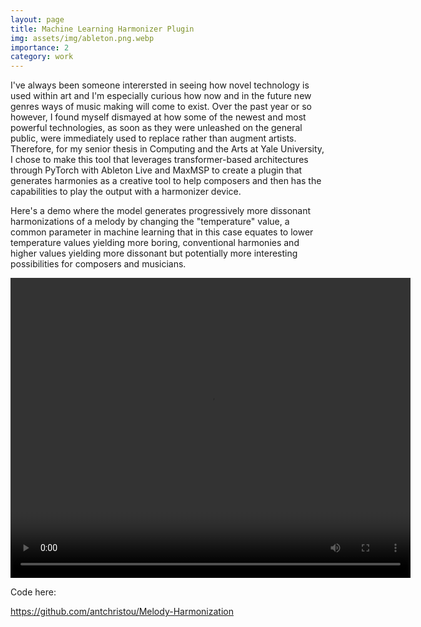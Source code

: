 ```yaml
---
layout: page
title: Machine Learning Harmonizer Plugin
img: assets/img/ableton.png.webp
importance: 2
category: work
---
```



I've always been someone interersted in seeing how novel technology is used within art and I'm especially curious how now and in the future new genres ways of music making will come to exist. Over the past year or so however, I found myself dismayed at how some of the newest and most powerful technologies, as soon as they were unleashed on the general public, were immediately used to replace rather than augment artists. Therefore, for my senior thesis in Computing and the Arts at Yale University, I chose to make this tool that leverages transformer-based architectures through PyTorch with Ableton Live and MaxMSP to create a plugin that generates harmonies as a creative tool to help composers and then has the capabilities to play the output with a harmonizer device.  


Here's a demo where the model generates progressively more dissonant harmonizations of a melody by changing the "temperature" value, a common parameter in machine learning that in this case equates to lower temperature values yielding more boring, conventional harmonies and higher values yielding more dissonant but potentially more interesting possibilities for composers and musicians. 


<video width="640" height="480" controls>
  <source src=="arghplease.github.io/assets/video/pexels-engin-akyurt-6069112-960x540-30fps.mp4" type="video/mp4">
 Error
</video>

Code here: 

https://github.com/antchristou/Melody-Harmonization
